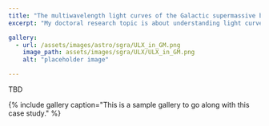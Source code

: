 ```yaml
---
title: "The multiwavelength light curves of the Galactic supermassive black hole Sgr A*"
excerpt: "My doctoral research topic is about understanding light curves (time-series data) from the supermassive black hole at the center of our Milky Way. Although the light curves look stockastic and random, we got many ways to tackle its nature..."

gallery:
  - url: /assets/images/astro/sgra/ULX_in_GM.png
    image_path: assets/images/sgra/ULX/ULX_in_GM.png
    alt: "placeholder image"

---
```


TBD

{% include gallery caption="This is a sample gallery to go along with this case study." %}

